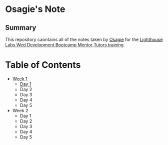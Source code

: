 # Osagie's Note

## Summary
This repository caontains all of the notes taken by [Osagie](https://github.com/BIGKINGS10/) for the [Lighthouse Labs Wed Development Bootcamp Mentor Tutors training](https://github.com/lighthouse-labs).


# Table of Contents
* [Week 1](/Week_1/)
    * [Day 1](/Week_1/Day_1/)
    * Day 2
    * Day 3
    * Day 4
    * Day 5
* Week 2
    * Day 1
    * Day 2
    * Day 3
    * Day 4
    * Day 5